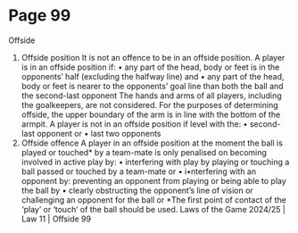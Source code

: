 # Page 99

Offside
1. Offside position
It is not an offence to be in an offside position.
A player is in an offside position if:
• any part of the head, body or feet is in the opponents’ half (excluding the
halfway line) and
• any part of the head, body or feet is nearer to the opponents’ goal line than
both the ball and the second-last opponent
The hands and arms of all players, including the goalkeepers, are not
considered. For the purposes of determining offside, the upper boundary of the
arm is in line with the bottom of the armpit.
A player is not in an offside position if level with the:
• second-last opponent or
• last two opponents
2. Offside offence
A player in an offside position at the moment the ball is played or touched*
by a team-mate is only penalised on becoming involved in active play by:
• interfering with play by playing or touching a ball passed or touched by
a team-mate or
• i•nterfering with an opponent by:
preventing an opponent from playing or being able to play the ball by
•
clearly obstructing the opponent’s line of vision or
challenging an opponent for the ball or
*The first point of contact of the ‘play’ or ‘touch’ of the ball should be used.
Laws of the Game 2024/25 | Law 11 | Offside 99
